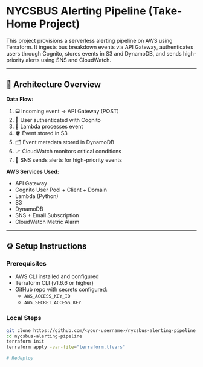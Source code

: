 # NYCSBUS Alerting Pipeline (Take-Home Project) 

This project provisions a serverless alerting pipeline on AWS using Terraform. It ingests bus breakdown events via API Gateway, authenticates users through Cognito, stores events in S3 and DynamoDB, and sends high-priority alerts using SNS and CloudWatch.

---

## 📌 Architecture Overview

**Data Flow:**

1. 🚍 Incoming event → API Gateway (POST)
2. 🔐 User authenticated with Cognito
3. 🧠 Lambda processes event
4. 🪣 Event stored in S3
5. 🗂️ Event metadata stored in DynamoDB
6. 📈 CloudWatch monitors critical conditions
7. 🚨 SNS sends alerts for high-priority events

**AWS Services Used:**

- API Gateway
- Cognito User Pool + Client + Domain
- Lambda (Python)
- S3
- DynamoDB
- SNS + Email Subscription
- CloudWatch Metric Alarm

---

## ⚙️ Setup Instructions

### Prerequisites

- AWS CLI installed and configured
- Terraform CLI (v1.6.6 or higher)
- GitHub repo with secrets configured:
  - `AWS_ACCESS_KEY_ID`
  - `AWS_SECRET_ACCESS_KEY`

### Local Steps

```bash
git clone https://github.com/<your-username>/nycsbus-alerting-pipeline.git
cd nycsbus-alerting-pipeline
terraform init
terraform apply -var-file="terraform.tfvars"

# Redeploy
